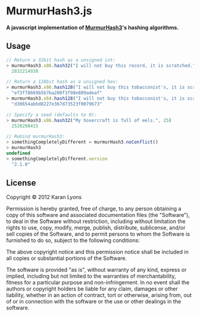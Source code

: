 # MurmurHash3.js
**A javascript implementation of [MurmurHash3](http://code.google.com/p/smhasher/source/browse/trunk/MurmurHash3.cpp?spec=svn145&r=144)'s hashing algorithms.**

## Usage
```javascript
// Return a 32bit hash as a unsigned int:
> murmurHash3.x86.hash32("I will not buy this record, it is scratched.")
  2832214938

// Return a 128bit hash as a unsigned hex:
> murmurHash3.x86.hash128("I will not buy this tobacconist's, it is scratched.")
  "ef3f78669b5b7ba200f3f98e889adeaf"
> murmurHash3.x64.hash128("I will not buy this tobacconist's, it is scratched.")
  "d30654abbd8227e367d73523f0079673"

// Specify a seed (defaults to 0):
> murmurHash3.x86.hash32("My hovercraft is full of eels.", 25)
  2520298415

// Rebind murmurHash3:
> somethingCompletelyDifferent = murmurHash3.noConflict()
> murmurHash3
undefined
> somethingCompletelyDifferent.version
  "2.1.0"
```

## License

Copyright © 2012 Karan Lyons

Permission is hereby granted, free of charge, to any person obtaining a copy of this software and associated documentation files (the "Software"), to deal in the Software without restriction, including without limitation the rights to use, copy, modify, merge, publish, distribute, sublicense, and/or sell copies of the Software, and to permit persons to whom the Software is furnished to do so, subject to the following conditions:

The above copyright notice and this permission notice shall be included in all copies or substantial portions of the Software.

The software is provided "as is", without warranty of any kind, express or implied, including but not limited to the warranties of merchantability, fitness for a particular purpose and non-infringement. In no event shall the authors or copyright holders be liable for any claim, damages or other liability, whether in an action of contract, tort or otherwise, arising from, out of or in connection with the software or the use or other dealings in the software.

